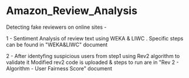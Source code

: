 # Amazon_Review_Analysis

Detecting fake reviewers on online sites -

1 - Sentiment Analysis of review text using WEKA & LIWC .
    Specific steps can be found in "WEKA&LIWC" document
    
2 - After identyfing suspicious users from step1 using Rev2 algorithm to validate it
    Modified rev2 code is uploaded & steps to run are in "Rev 2 - Algorithm - User Fairness Score" document 
